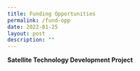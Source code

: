 ```yaml
---
title: Funding Opportunities
permalink: /fund-opp
date: 2022-01-25
layout: post
description: ""
---
```

**Satellite Technology Development Project**

